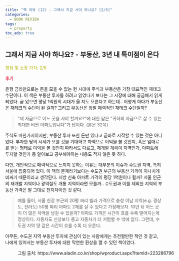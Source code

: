 ```yaml
---
title: "책 리뷰 (12) - 그래서 지금 사야 하나요? [2/5]"
categories:
  - BOOK REVIEW
tags:
  - property
toc_ads: true
---
```


## 그래서 지금 사야 하나요? - 부동산, 3년 내 특이점이 온다

<span style="color:#AEB404">평점 및 소장 가치: 2/5</span>

<span style="color:#E03050"><b>후기</b></span>

은행 금리만으로는 돈을 모을 수 없는 현 시대에 주식과 부동산은 가장 대표적인 재테크 수단이다. 이 책은 부동산 투자를 하려고 읽었다기 보다는 그 시장에 대해 궁금해서 읽게 되었다. 곧 있으면 평당 1억원의 시대가 올 지도 모른다고 하는데.. 어떻게 하다가 부동산은 재테크의 수단이 된 걸까? 그리고 부동산은 정말 매력적인 재테크 수단일까?

>"제 자금으로 어느 곳을 사야 할까요?"에 대한 답은 "귀하의 자금으로 살 수 있는 최대한 비싼 아파트입니다"가 답이다.
(본문 32쪽)

주식도 마찬가지이지만, 부동산 투자 또한 돈만 있다고 곧바로 시작할 수 있는 것은 아니었다. 투자한 땅의 시세가 오를 것을 기대하고 차액으로 이익을 볼 것인지, 혹은 임대료를 받는 형태로 이익을 볼 것인지 따라서도 다르고, 재개발 계획이 지역인가, 아파트에 투자할 것인가 등 알아보고 공부해야하는 내용도 적지 않은 듯 하다.

다만, 개인적으로 매력적으로 느끼지 못하는 이유는 대부분의 이슈가 수도권 지역, 특히 서울에 집중되어 있다. 이 책의 문제라기보다는 수도권 부근의 부동산 가격이 지나치게 비싸기 때문이라고 생각된다. 지방 신축 아파트 가격이 평당 1억원이나 될까? 서울 인근의 재개발 지역이나 광역철도 개통 지역이라면 모를까.. 수도권과 이를 제외한 지역의 부동산 가격은 말 그대로 천지차이인 것 같다.

>예를 들어, 서울 한강 부근의 20평 짜리 빌라 가격으로 충청 이남 지역(e.g. 경상도, 전라도) 50평 짜리 아파트 2채를 살 수 있다고 가정해보자. 10년 뒤 어느 곳이 더 많은 차액을 남길 수 있을까? 아파트 가격은 시간이 흐를 수록 떨어지는게 정상이다. 자동차도 신상보다 중고 자동차가 더 저렴할 수 밖에 없다. 그런데, 수도권 지역 땅 값은 시간이 흐를 수록 더 오른다.

 아무튼, 수도권 지역 부동산 투자에 관심이 있는 사람에게는 추천할만한 책인 것 같고, 나에게 있어서는 부동산 투자에 대한 막연한 환상을 깰 수 있던 책이었다.

<figure style="width: 100%">
  <img src="{{ site.url }}{{ site.baseurl }}/assets/images/book12.png" alt="">
  <figcaption>그림 출처: https://www.aladin.co.kr/shop/wproduct.aspx?ItemId=223286796</figcaption>
</figure>